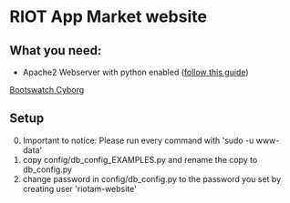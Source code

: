 # RIOT App Market website

## What you need:
* Apache2 Webserver with python enabled ([follow this guide](https://www.digitalocean.com/community/tutorials/how-to-set-up-an-apache-mysql-and-python-lamp-server-without-frameworks-on-ubuntu-14-04))

[Bootswatch Cyborg](https://bootswatch.com/cyborg/)

## Setup
0. Important to notice: Please run every command with 'sudo -u www-data'
1. copy config/db_config_EXAMPLES.py and rename the copy to db_config.py
2. change password in config/db_config.py to the password you set by creating user 'riotam-website'